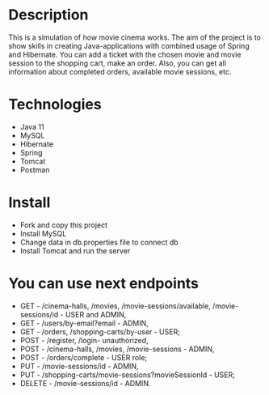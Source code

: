 # Description
This is a simulation of how movie cinema works. 
The aim of the project is to show skills in creating Java-applications with combined usage of Spring and Hibernate.
You can add a ticket with the chosen movie and movie session to the shopping cart, make an order. 
Also, you can get all information about completed orders, available movie sessions, etc.

# Technologies
- Java 11
- MySQL
- Hibernate
- Spring
- Tomcat
- Postman

# Install

- Fork and copy this project
- Install MySQL
- Change data in db.properties file to connect db
- Install Tomcat and run the server

# You can use next endpoints
- GET - /cinema-halls, /movies, /movie-sessions/available, /movie-sessions/id - USER and ADMIN,
- GET - /users/by-email?email - ADMIN,
- GET - /orders, /shopping-carts/by-user - USER;
- POST - /register, /login- unauthorized,
- POST - /cinema-halls, /movies, /movie-sessions - ADMIN,
- POST - /orders/complete - USER role;
- PUT - /movie-sessions/id - ADMIN,
- PUT - /shopping-carts/movie-sessions?movieSessionId - USER;
- DELETE - /movie-sessions/id - ADMIN.
